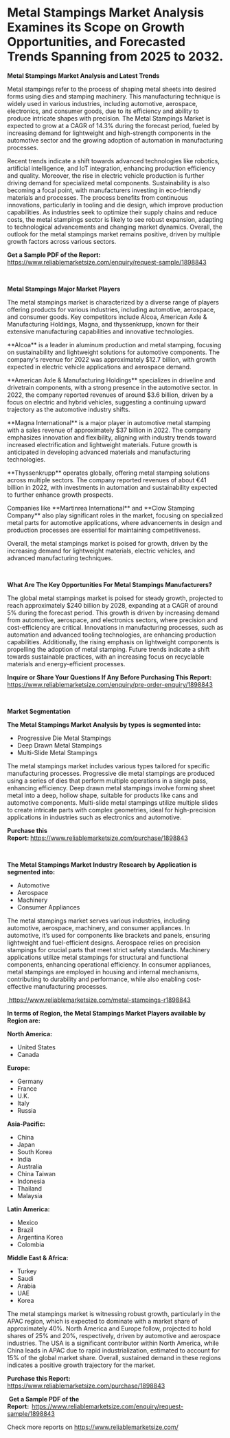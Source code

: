 <p><h1>Metal Stampings Market Analysis Examines its Scope on Growth Opportunities, and Forecasted Trends Spanning from 2025 to 2032.</h1></p><p><strong>Metal Stampings Market Analysis and Latest Trends</strong></p>
<p><p>Metal stampings refer to the process of shaping metal sheets into desired forms using dies and stamping machinery. This manufacturing technique is widely used in various industries, including automotive, aerospace, electronics, and consumer goods, due to its efficiency and ability to produce intricate shapes with precision. The Metal Stampings Market is expected to grow at a CAGR of 14.3% during the forecast period, fueled by increasing demand for lightweight and high-strength components in the automotive sector and the growing adoption of automation in manufacturing processes.</p><p>Recent trends indicate a shift towards advanced technologies like robotics, artificial intelligence, and IoT integration, enhancing production efficiency and quality. Moreover, the rise in electric vehicle production is further driving demand for specialized metal components. Sustainability is also becoming a focal point, with manufacturers investing in eco-friendly materials and processes. The process benefits from continuous innovations, particularly in tooling and die design, which improve production capabilities. As industries seek to optimize their supply chains and reduce costs, the metal stampings sector is likely to see robust expansion, adapting to technological advancements and changing market dynamics. Overall, the outlook for the metal stampings market remains positive, driven by multiple growth factors across various sectors.</p></p>
<p><strong>Get a Sample PDF of the Report:&nbsp;</strong> <a href="https://www.reliablemarketsize.com/enquiry/request-sample/1898843?utm_campaign=2778&utm_medium=2&utm_source=Github&utm_content=ia&utm_term=05032025&utm_id=metal-stampings">https://www.reliablemarketsize.com/enquiry/request-sample/1898843</a></p>
<p>&nbsp;</p>
<p><strong>Metal Stampings Major Market Players</strong></p>
<p><p>The metal stampings market is characterized by a diverse range of players offering products for various industries, including automotive, aerospace, and consumer goods. Key competitors include Alcoa, American Axle & Manufacturing Holdings, Magna, and thyssenkrupp, known for their extensive manufacturing capabilities and innovative technologies.</p><p>**Alcoa** is a leader in aluminum production and metal stamping, focusing on sustainability and lightweight solutions for automotive components. The company's revenue for 2022 was approximately $12.7 billion, with growth expected in electric vehicle applications and aerospace demand.</p><p>**American Axle & Manufacturing Holdings** specializes in driveline and drivetrain components, with a strong presence in the automotive sector. In 2022, the company reported revenues of around $3.6 billion, driven by a focus on electric and hybrid vehicles, suggesting a continuing upward trajectory as the automotive industry shifts.</p><p>**Magna International** is a major player in automotive metal stamping with a sales revenue of approximately $37 billion in 2022. The company emphasizes innovation and flexibility, aligning with industry trends toward increased electrification and lightweight materials. Future growth is anticipated in developing advanced materials and manufacturing technologies.</p><p>**Thyssenkrupp** operates globally, offering metal stamping solutions across multiple sectors. The company reported revenues of about €41 billion in 2022, with investments in automation and sustainability expected to further enhance growth prospects.</p><p>Companies like **Martinrea International** and **Clow Stamping Company** also play significant roles in the market, focusing on specialized metal parts for automotive applications, where advancements in design and production processes are essential for maintaining competitiveness. </p><p>Overall, the metal stampings market is poised for growth, driven by the increasing demand for lightweight materials, electric vehicles, and advanced manufacturing techniques.</p></p>
<p>&nbsp;</p>
<p><strong>What Are The Key Opportunities For Metal Stampings Manufacturers?</strong></p>
<p><p>The global metal stampings market is poised for steady growth, projected to reach approximately $240 billion by 2028, expanding at a CAGR of around 5% during the forecast period. This growth is driven by increasing demand from automotive, aerospace, and electronics sectors, where precision and cost-efficiency are critical. Innovations in manufacturing processes, such as automation and advanced tooling technologies, are enhancing production capabilities. Additionally, the rising emphasis on lightweight components is propelling the adoption of metal stamping. Future trends indicate a shift towards sustainable practices, with an increasing focus on recyclable materials and energy-efficient processes.</p></p>
<p><strong>Inquire or Share Your Questions If Any Before Purchasing This Report:</strong> <a href="https://www.reliablemarketsize.com/enquiry/pre-order-enquiry/1898843?utm_campaign=2778&utm_medium=2&utm_source=Github&utm_content=ia&utm_term=05032025&utm_id=metal-stampings">https://www.reliablemarketsize.com/enquiry/pre-order-enquiry/1898843</a></p>
<p>&nbsp;</p>
<p><strong>Market Segmentation</strong></p>
<p><strong>The Metal Stampings Market Analysis by types is segmented into:</strong></p>
<p><ul><li>Progressive Die Metal Stampings</li><li>Deep Drawn Metal Stampings</li><li>Multi-Slide Metal Stampings</li></ul></p>
<p><p>The metal stampings market includes various types tailored for specific manufacturing processes. Progressive die metal stampings are produced using a series of dies that perform multiple operations in a single pass, enhancing efficiency. Deep drawn metal stampings involve forming sheet metal into a deep, hollow shape, suitable for products like cans and automotive components. Multi-slide metal stampings utilize multiple slides to create intricate parts with complex geometries, ideal for high-precision applications in industries such as electronics and automotive.</p></p>
<p><strong>Purchase this Report:&nbsp;</strong><a href="https://www.reliablemarketsize.com/purchase/1898843?utm_campaign=2778&utm_medium=2&utm_source=Github&utm_content=ia&utm_term=05032025&utm_id=metal-stampings">https://www.reliablemarketsize.com/purchase/1898843</a></p>
<p>&nbsp;</p>
<p><strong>The Metal Stampings Market Industry Research by Application is segmented into:</strong></p>
<p><ul><li>Automotive</li><li>Aerospace</li><li>Machinery</li><li>Consumer Appliances</li></ul></p>
<p><p>The metal stampings market serves various industries, including automotive, aerospace, machinery, and consumer appliances. In automotive, it’s used for components like brackets and panels, ensuring lightweight and fuel-efficient designs. Aerospace relies on precision stampings for crucial parts that meet strict safety standards. Machinery applications utilize metal stampings for structural and functional components, enhancing operational efficiency. In consumer appliances, metal stampings are employed in housing and internal mechanisms, contributing to durability and performance, while also enabling cost-effective manufacturing processes.</p></p>
<p><a href="https://www.reliablemarketsize.com/metal-stampings-r1898843?utm_campaign=2778&utm_medium=2&utm_source=Github&utm_content=ia&utm_term=05032025&utm_id=metal-stampings">&nbsp;https://www.reliablemarketsize.com/metal-stampings-r1898843</a></p>
<p><strong>In terms of Region, the Metal Stampings Market Players available by Region are:</strong></p>
<p>
    <p> <strong> North America: </strong>
        <ul>
            <li>United States</li>
            <li>Canada</li>
        </ul>
        </p> 
    <p> <strong> Europe: </strong>
        <ul>
            <li>Germany</li>
            <li>France</li>
            <li>U.K.</li>
            <li>Italy</li>
            <li>Russia</li>
        </ul>
        </p> 
    <p> <strong> Asia-Pacific: </strong>
        <ul>
            <li>China</li>
            <li>Japan</li>
            <li>South Korea</li>
            <li>India</li>
            <li>Australia</li>
            <li>China Taiwan</li>
            <li>Indonesia</li>
            <li>Thailand</li>
            <li>Malaysia</li>
        </ul>
        </p> 
    <p> <strong> Latin America: </strong>
        <ul>
            <li>Mexico</li>
            <li>Brazil</li>
            <li>Argentina Korea</li>
            <li>Colombia</li>
        </ul>
        </p> 
    <p> <strong> Middle East & Africa: </strong>
        <ul>
            <li>Turkey</li>
            <li>Saudi</li>
            <li>Arabia</li>
            <li>UAE</li>
            <li>Korea</li>
        </ul>
    </p>
    </p>
<p><p>The metal stampings market is witnessing robust growth, particularly in the APAC region, which is expected to dominate with a market share of approximately 40%. North America and Europe follow, projected to hold shares of 25% and 20%, respectively, driven by automotive and aerospace industries. The USA is a significant contributor within North America, while China leads in APAC due to rapid industrialization, estimated to account for 15% of the global market share. Overall, sustained demand in these regions indicates a positive growth trajectory for the market.</p></p>
<p><strong>Purchase this Report: </strong><a href="https://www.reliablemarketsize.com/purchase/1898843?utm_campaign=2778&utm_medium=2&utm_source=Github&utm_content=ia&utm_term=05032025&utm_id=metal-stampings">https://www.reliablemarketsize.com/purchase/1898843</a></p>
<p>&nbsp;<strong>Get a Sample PDF of the Report:&nbsp;&nbsp;</strong><a href="https://www.reliablemarketsize.com/enquiry/request-sample/1898843?utm_campaign=2778&utm_medium=2&utm_source=Github&utm_content=ia&utm_term=05032025&utm_id=metal-stampings">https://www.reliablemarketsize.com/enquiry/request-sample/1898843</a></p>
<p><strong></strong></p>
<p>Check more reports on <a href="https://www.reliablemarketsize.com/?utm_campaign=2778&utm_medium=2&utm_source=Github&utm_content=ia&utm_term=05032025&utm_id=metal-stampings">https://www.reliablemarketsize.com/</a></p>